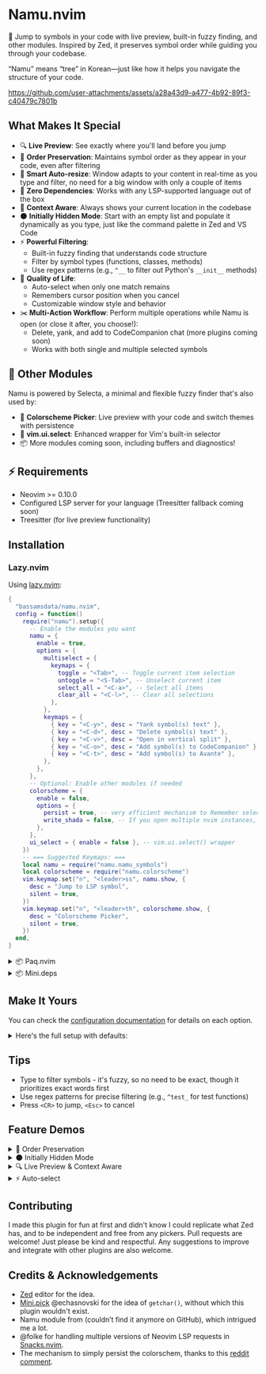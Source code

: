 # Namu.nvim

🌿 Jump to symbols in your code with live preview, built-in fuzzy finding, and other modules.
Inspired by Zed, it preserves symbol order while guiding you through your codebase.

“Namu” means “tree” in Korean—just like how it helps you navigate the structure of your code.



https://github.com/user-attachments/assets/a28a43d9-a477-4b92-89f3-c40479c7801b





## What Makes It Special

- 🔍 **Live Preview**: See exactly where you'll land before you jump
- 🌳 **Order Preservation**: Maintains symbol order as they appear in your code, even after filtering
- 📐 **Smart Auto-resize**: Window adapts to your content in real-time as you type and filter, no need for a big window with only a couple of items
- 🚀 **Zero Dependencies**: Works with any LSP-supported language out of the box
- 🎯 **Context Aware**: Always shows your current location in the codebase
- 🌑 **Initially Hidden Mode**: Start with an empty list and populate it dynamically as you type, just like the command palette in Zed and VS Code
- ⚡ **Powerful Filtering**:
  - Built-in fuzzy finding that understands code structure
  - Filter by symbol types (functions, classes, methods)
  - Use regex patterns (e.g., `^__` to filter out Python's `__init__` methods)
- 🎨 **Quality of Life**:
  - Auto-select when only one match remains
  - Remembers cursor position when you cancel
  - Customizable window style and behavior
- ✂️  **Multi-Action Workflow**: Perform multiple operations while Namu is open (or close it after, you choose!):
  - Delete, yank, and add to CodeCompanion chat (more plugins coming soon)
  - Works with both single and multiple selected symbols

## 🧩 Other Modules

Namu is powered by Selecta, a minimal and flexible fuzzy finder that's also used by:
- 🎨 **Colorscheme Picker**: Live preview with your code and switch themes with persistence
- 🔄 **vim.ui.select**: Enhanced wrapper for Vim's built-in selector
- 📦 More modules coming soon, including buffers and diagnostics!

## ⚡ Requirements
- Neovim >= 0.10.0
- Configured LSP server for your language (Treesitter fallback coming soon)
- Treesitter (for live preview functionality)

## Installation

### Lazy.nvim

Using [lazy.nvim](https://github.com/folke/lazy.nvim):
```lua
{
  "bassamsdata/namu.nvim",
  config = function()
    require("namu").setup({
      -- Enable the modules you want
      namu = {
        enable = true,
        options = {
          multiselect = {
            keymaps = {
              toggle = "<Tab>", -- Toggle current item selection
              untoggle = "<S-Tab>", -- Unselect current item
              select_all = "<C-a>", -- Select all items
              clear_all = "<C-l>", -- Clear all selections
            },
          },
          keymaps = {
            { key = "<C-y>", desc = "Yank symbol(s) text" },
            { key = "<C-d>", desc = "Delete symbol(s) text" },
            { key = "<C-v>", desc = "Open in vertical split" },
            { key = "<C-o>", desc = "Add symbol(s) to CodeCompanion" },
            { key = "<C-t>", desc = "Add symbol(s) to Avante" },
          },
        },
      },
      -- Optional: Enable other modules if needed
      colorscheme = {
        enable = false,
        options = {
          persist = true, -- very efficient mechanism to Remember selected colorscheme
          write_shada = false, -- If you open multiple nvim instances, then probably you need to enable this
        },
      },
      ui_select = { enable = false }, -- vim.ui.select() wrapper
    })
    -- === Suggested Keymaps: ===
    local namu = require("namu.namu_symbols")
    local colorscheme = require("namu.colorscheme")
    vim.keymap.set("n", "<leader>ss", namu.show, {
      desc = "Jump to LSP symbol",
      silent = true,
    })
    vim.keymap.set("n", "<leader>th", colorscheme.show, {
      desc = "Colorscheme Picker",
      silent = true,
    })
  end,
}
```

<details>
  <summary>📦 Paq.nvim</summary>

  ```lua
  require "paq" {
    "bassamsdata/namu.nvim"
  }
  ```

</details>

<details>
  <summary>📦 Mini.deps</summary>

  ```lua
  require("mini.deps").add("bassamsdata/namu.nvim")
  ```

</details>

## Make It Yours

You can check the [configuration documentation](https://github.com/bassamsdata/namu.nvim/tree/main/docs/Namu_config.md) for details on each option.
<details>
  <summary>Here's the full setup with defaults:</summary>

```lua
M.config = {
  AllowKinds = {
    default = {
      "Function",
      "Method",
      "Class",
      "Module",
      "Property",
      "Variable",
      -- "Constant",
      -- "Enum",
      -- "Interface",
      -- "Field",
      -- "Struct",
    },
    go = {
      "Function",
      "Method",
      "Struct", -- For struct definitions
      "Field", -- For struct fields
      "Interface",
      "Constant",
      -- "Variable",
      "Property",
      -- "TypeParameter", -- For type parameters if using generics
    },
    lua = { "Function", "Method", "Table", "Module" },
    python = { "Function", "Class", "Method" },
    -- Filetype specific
    yaml = { "Object", "Array" },
    json = { "Module" },
    toml = { "Object" },
    markdown = { "String" },
  },
  BlockList = {
    default = {},
    -- Filetype-specific
    lua = {
      "^vim%.", -- anonymous functions passed to nvim api
      "%.%.%. :", -- vim.iter functions
      ":gsub", -- lua string.gsub
      "^callback$", -- nvim autocmds
      "^filter$",
      "^map$", -- nvim keymaps
    },
    -- another example:
    -- python = { "^__" }, -- ignore __init__ functions
  },
  display = {
    mode = "text", -- "icon" or "raw"
    padding = 2,
  },
  kindText = {
    Function = "function",
    Method = "method",
    Class = "class",
    Module = "module",
    Constructor = "constructor",
    Interface = "interface",
    Property = "property",
    Field = "field",
    Enum = "enum",
    Constant = "constant",
    Variable = "variable",
  },
  kindIcons = {
    File = "󰈙",
    Module = "󰏗",
    Namespace = "󰌗",
    Package = "󰏖",
    Class = "󰌗",
    Method = "󰆧",
    Property = "󰜢",
    Field = "󰜢",
    Constructor = "󰆧",
    Enum = "󰒻",
    Interface = "󰕘",
    Function = "󰊕",
    Variable = "󰀫",
    Constant = "󰏿",
    String = "󰀬",
    Number = "󰎠",
    Boolean = "󰨙",
    Array = "󰅪",
    Object = "󰅩",
    Key = "󰌋",
    Null = "󰟢",
    EnumMember = "󰒻",
    Struct = "󰌗",
    Event = "󰉁",
    Operator = "󰆕",
    TypeParameter = "󰊄",
  },
  preview = {
    highlight_on_move = true, -- Whether to highlight symbols as you move through them
    -- TODO: still needs implmenting, keep it always now
    highlight_mode = "always", -- "always" | "select" (only highlight when selecting)
  },
  icon = "󱠦", -- 󱠦 -  -  -- 󰚟
  highlight = "NamuPreview",
  highlights = {
    parent = "NamuParent",
    nested = "NamuNested",
    style = "NamuStyle",
  },
  kinds = {
    prefix_kind_colors = true,
    enable_highlights = true,
    highlights = {
      PrefixSymbol = "NamuPrefixSymbol",
      Function = "NamuSymbolFunction",
      Method = "NamuSymbolMethod",
      Class = "NamuSymbolClass",
      Interface = "NamuSymbolInterface",
      Variable = "NamuSymbolVariable",
      Constant = "NamuSymbolConstant",
      Property = "NamuSymbolProperty",
      Field = "NamuSymbolField",
      Enum = "NamuSymbolEnum",
      Module = "NamuSymbolModule",
    },
  },
  window = {
    auto_size = true,
    min_width = 30,
    padding = 4,
    border = "rounded",
    show_footer = true,
    footer_pos = "right",
  },
  debug = false, -- Debug flag for both namu and selecta
  focus_current_symbol = true, -- Add this option to control the feature
  auto_select = false,
  row_position = "top10", -- options: "center"|"top10",
  initially_hidden = false,
  multiselect = {
    enabled = true,
    indicator = "●", -- or "✓"
    keymaps = {
      toggle = "<Tab>",
      untoggle = "<S-Tab>",
      select_all = "<C-a>",
      clear_all = "<C-l>",
    },
    max_items = nil, -- No limit by default
  },
  actions = {
    close_on_yank = false, -- Whether to close picker after yanking
    close_on_delete = true, -- Whether to close picker after deleting
  },
  keymaps = {
    {
      key = "<C-y>",
      handler = function(items_or_item, state)
        local success = M.yank_symbol_text(items_or_item, state)
        -- Only close if yanking was successful and config says to close
        if success and M.config.actions.close_on_yank then
          M.clear_preview_highlight()
          return false -- This should close the picker
        end
      end,
      desc = "Yank symbol text",
    },
    {
      key = "<C-d>",
      handler = function(items_or_item, state)
        local deleted = M.delete_symbol_text(items_or_item, state)
        -- Only close if deletion was successful and config says to close
        if deleted and M.config.actions.close_on_delete then
          M.clear_preview_highlight()
          return false
        end
      end,
      desc = "Delete symbol text",
    },
    {
      key = "<C-v>",
      handler = function(item, state)
        if not state.original_buf then
          vim.notify("No original buffer available", vim.log.levels.ERROR)
          return
        end

        local new_win = selecta.open_in_split(state, item, "vertical")
        if new_win then
          local symbol = item.value
          if symbol and symbol.lnum and symbol.col then
            -- Set cursor to symbol position
            pcall(vim.api.nvim_win_set_cursor, new_win, { symbol.lnum, symbol.col - 1 })
            vim.cmd("normal! zz")
          end
          M.clear_preview_highlight()
          return false
        end
      end,
      desc = "Open in vertical split",
    },
    {
      key = "<C-o>",
      handler = function(items_or_item)
        if type(items_or_item) == "table" and items_or_item[1] then
          M.add_symbol_to_codecompanion(items_or_item, state.original_buf)
        else
          -- Single item case
          M.add_symbol_to_codecompanion({ items_or_item }, state.original_buf)
        end
      end,
      desc = "Add symbol to CodeCompanion",
    },
    {
      key = "<C-t>",
      handler = function(items_or_item)
        if type(items_or_item) == "table" and items_or_item[1] then
          M.add_symbol_to_avante(items_or_item, state.original_buf)
        else
          -- Single item case
          M.add_symbol_to_avante({ items_or_item }, state.original_buf)
        end
      end,
      desc = "Add symbol to Avante",
    },
  },
}
```

</details>


## Tips

- Type to filter symbols - it's fuzzy, so no need to be exact, though it prioritizes exact words first
- Use regex patterns for precise filtering (e.g., `^test_` for test functions)
- Press `<CR>` to jump, `<Esc>` to cancel

## Feature Demos

<details>
  <summary>🌳 Order Preservation</summary>
Maintains symbol order as they appear in your code, even after filtering


https://github.com/user-attachments/assets/2f84f1b0-3fb7-4d69-81ea-8ec70acb5b80


</details>

<details>
  <summary>🌑 Initially Hidden Mode</summary>
Start with an empty list and populate it dynamically as you type, just like the command palette in Zed and VS Code


https://github.com/user-attachments/assets/e279b785-5fcf-4c2c-8cb5-b0467d850dd0


</details>

<details>
  <summary>🔍 Live Preview & Context Aware</summary>
focus on the current location in the codebase when open so you know where you are in the code

https://github.com/user-attachments/assets/292a94f3-264a-4ffa-9203-407bd101e35c


</details>

<details>
  <summary>⚡ Auto-select</summary>
if only one match remains, automatically select it. In the video I didn't press enter, yet the jump was done automatically.

https://github.com/user-attachments/assets/a8768aae-e190-4707-989a-0ee909380a5d


</details>

## Contributing

I made this plugin for fun at first and didn't know I could replicate what Zed has, and to be independent and free from any pickers.
Pull requests are welcome! Just please be kind and respectful.
Any suggestions to improve and integrate with other plugins are also welcome.

## Credits & Acknowledgements

- [Zed](https://zed.dev) editor for the idea.
- [Mini.pick](https://github.com/echasnovski/mini.nvim) @echasnovski for the idea of `getchar()`, without which this plugin wouldn't exist.
- Namu module from (couldn’t find it anymore on GitHub), which intrigued me a lot.
- @folke for handling multiple versions of Neovim LSP requests in [Snacks.nvim](https://github.com/folke/snacks.nvim).
- The mechanism to simply persist the colorschem, thanks to this [reddit comment](https://www.reddit.com/r/neovim/comments/1edwhk8/comment/lfb1m2f/?utm_source=share&utm_medium=web3x&utm_name=web3xcss&utm_term=1&utm_content=share_button).
